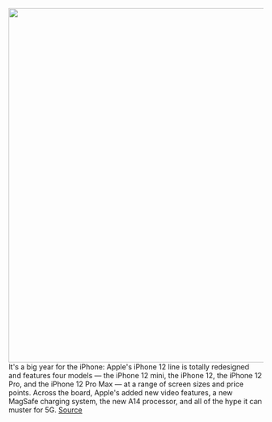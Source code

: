 <img src='https://cdn0.vox-cdn.com/hermano/verge/product/image/9429/akrales_201018_4238_0531.0.jpg' width='700px' /><br/>
It's a big year for the iPhone: Apple's iPhone 12 line is totally redesigned and features four models — the iPhone 12 mini, the iPhone 12, the iPhone 12 Pro, and the iPhone 12 Pro Max — at a range of screen sizes and price points. Across the board, Apple's added new video features, a new MagSafe charging system, the new A14 processor, and all of the hype it can muster for 5G.
<a href='https://www.theverge.com/21524288/apple-iphone-12-pro-review'> Source <a/>